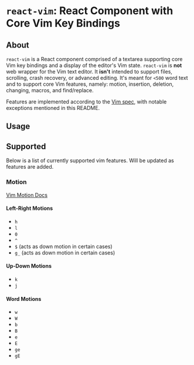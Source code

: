 # `react-vim`: React Component with Core Vim Key Bindings

## About

`react-vim` is a React component comprised of a textarea supporting core Vim key bindings and a display of the editor's Vim state. `react-vim` is **not** web wrapper for the Vim text editor. It **isn't** intended to support files, scrolling, crash recovery, or advanced editing. It's meant for `<500` word text and to support core Vim features, namely: motion, insertion, deletion, changing, macros, and find/replace.

Features are implemented according to the [Vim spec](https://vimdoc.sourceforge.net/htmldoc/help.html), with notable exceptions mentioned in this README.

## Usage

## Supported

Below is a list of currently supported vim features. Will be updated as features are added.

### Motion

[Vim Motion Docs](https://vimdoc.sourceforge.net/htmldoc/motion.html)

#### Left-Right Motions

-   `h`
-   `l`
-   `0`
-   `^`
-   `$` (acts as down motion in certain cases)
-   `g_` (acts as down motion in certain cases)

#### Up-Down Motions

-   `k`
-   `j`

#### Word Motions

-   `w`
-   `W`
-   `b`
-   `B`
-   `e`
-   `E`
-   `ge`
-   `gE`
